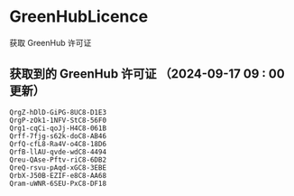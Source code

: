 # GreenHubLicence
获取 GreenHub 许可证
## 获取到的 GreenHub 许可证 （2024-09-17 09 : 00 更新）
```
QrgZ-hDlD-GiPG-8UC8-D1E3
QrgP-zOk1-1NFV-StC8-56F0
Qrg1-cqCi-qoJj-H4C8-061B
Qrff-7fjg-s62k-doC8-AB46
QrfQ-cfL8-Ra4V-o4C8-18D6
QrfB-llAU-qvde-wdC8-4494
Qreu-QAse-Pftv-riC8-6DB2
QreQ-rsvu-pAqd-xGC8-3EBE
QrbX-J50B-EZIF-e8C8-AA68
Qram-uWNR-6SEU-PxC8-DF18
```
